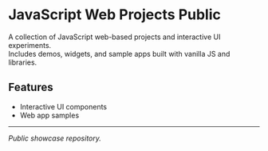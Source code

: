 # JavaScript Web Projects Public

A collection of JavaScript web-based projects and interactive UI experiments.  
Includes demos, widgets, and sample apps built with vanilla JS and libraries.

## Features

- Interactive UI components  
- Web app samples

---

*Public showcase repository.*
